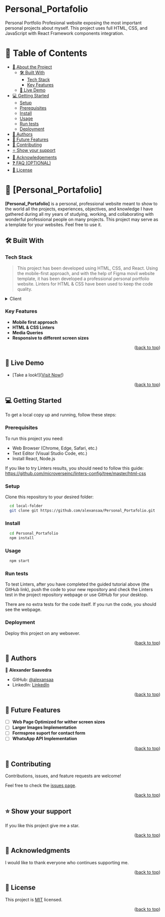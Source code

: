 # Personal_Portafolio
Personal Portfolio Profesional website exposing the most important personal projects about myself. This project uses full HTML, CSS, and JavaScript with React Framework components integration.

<a name="readme-top"></a>

# 📗 Table of Contents

- [📖 About the Project](#about-project)
  - [🛠 Built With](#built-with)
    - [Tech Stack](#tech-stack)
    - [Key Features](#key-features)
  - [🚀 Live Demo](#live-demo)
- [💻 Getting Started](#getting-started)
  - [Setup](#setup)
  - [Prerequisites](#prerequisites)
  - [Install](#install)
  - [Usage](#usage)
  - [Run tests](#run-tests)
  - [Deployment](#deployment)
- [👥 Authors](#authors)
- [🔭 Future Features](#future-features)
- [🤝 Contributing](#contributing)
- [⭐️ Show your support](#support)
- [🙏 Acknowledgements](#acknowledgements)
- [❓ FAQ (OPTIONAL)](#faq)
- [📝 License](#license)

# 📖 [Personal_Portafolio] <a name="about-project"></a>

**[Personal_Portafolio]** is a personal, professional website meant to show to the world all the projects, experiences, objectives, and knowledge I have gathered during all my years of studying, working, and collaborating with wonderful professional people on many projects. This project may serve as a template for your websites. Feel free to use it.

## 🛠 Built With <a name="built-with"></a>

### Tech Stack <a name="tech-stack"></a>

> This project has been developed using HTML, CSS, and React. Using the mobile-first approach, and with the help of Figma movil website template, it has been developed a professional personal portfolio website. Linters for HTML & CSS have been used to keep the code quality.

<details>
  <summary>Client</summary>
  <ul>
    <li><a href="https://developer.mozilla.org/en-US/docs/Web/HTML">HTML</a></li>
    <li><a href="https://developer.mozilla.org/en-US/docs/Web/CSS">CSS</a></li>
    <li><a href="https://react.dev/">React</a></li>
  </ul>
</details>

### Key Features <a name="key-features"></a>

- **Mobile first approach**
- **HTML & CSS Linters**
- **Media Queries**
- **Responsive to different screen sizes**

<p align="right">(<a href="#readme-top">back to top</a>)</p>

## 🚀 Live Demo <a name="live-demo"></a>

- [Take a look!](<a href="https://kleber-saavedra.onrender.com/">Visit Now!</a>)

<p align="right">(<a href="#readme-top">back to top</a>)</p>

## 💻 Getting Started <a name="getting-started"></a>

To get a local copy up and running, follow these steps:

### Prerequisites

To run this project you need:
- Web Browser (Chrome, Edge, Safari, etc.)
- Text Editor (Visual Studio Code, etc.)
- Install React, Node.js

If you like to try Linters results, you should need to follow this guide: https://github.com/microverseinc/linters-config/tree/master/html-css

### Setup

Clone this repository to your desired folder:

```sh
  cd local-folder
  git clone git https://github.com/alexansaa/Personal_Portafolio.git
```

### Install

```sh
  cd Personal_Portafolio
  npm install
```

### Usage

```sh
  npm start
```

### Run tests

To test Linters, after you have completed the guided tutorial above (the GitHub link), push the code to your new repository and check the Linters test in the project repository webpage or use GitHub for your desktop.

There are no extra tests for the code itself. If you run the code, you should see the webpage.

### Deployment

Deploy this project on any websever.

<p align="right">(<a href="#readme-top">back to top</a>)</p>

## 👥 Authors <a name="authors"></a>

👤 **Alexander Saavedra**

- GitHub: [@alexansaa](https://github.com/alexansaa)
- LinkedIn: [LinkedIn](https://www.linkedin.com/in/alexander-saavedra-garcia/)

<p align="right">(<a href="#readme-top">back to top</a>)</p>

## 🔭 Future Features <a name="future-features"></a>

- [ ] **Web Page Optimized for wither screen sizes**
- [ ] **Larger Images Implementation**
- [ ] **Formspree suport for contact form**
- [ ] **WhatsApp API Implementation**

<p align="right">(<a href="#readme-top">back to top</a>)</p>

## 🤝 Contributing <a name="contributing"></a>

Contributions, issues, and feature requests are welcome!

Feel free to check the [issues page](https://github.com/alexansaa/Personal_Portafolio/issues).

<p align="right">(<a href="#readme-top">back to top</a>)</p>

## ⭐️ Show your support <a name="support"></a>

If you like this project give me a star.

<p align="right">(<a href="#readme-top">back to top</a>)</p>

## 🙏 Acknowledgments <a name="acknowledgements"></a>

I would like to thank everyone who continues supporting me.

<p align="right">(<a href="#readme-top">back to top</a>)</p>

## 📝 License <a name="license"></a>

This project is [MIT](./LICENSE) licensed.

<p align="right">(<a href="#readme-top">back to top</a>)</p>
